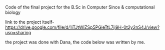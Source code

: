Code of the final project for the B.Sc in Computer Since & computational biology

link to the project itself- https://drive.google.com/file/d/1iTJtWIZSp5PGieTtL7ji9H-0t2y2nS4J/view?usp=sharing

the project was done with Dana, the code below was written by me.
